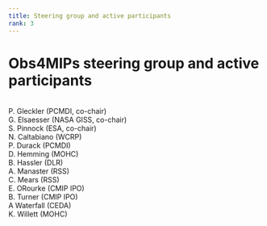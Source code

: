 ```yaml
---
title: Steering group and active participants 
rank: 3
---
```


# Obs4MIPs steering group and active participants
<br/>
P. Gleckler (PCMDI, co-chair) <br/>
G. Elsaesser (NASA GISS, co-chair) <br/>
S. Pinnock (ESA, co-chair) <br/>
N. Caltabiano (WCRP) <br/>
P. Durack (PCMDI) <br/>
D. Hemming (MOHC) <br/>
B. Hassler (DLR) <br/>
A. Manaster (RSS) <br/>
C. Mears (RSS) <br/>
E. ORourke (CMIP IPO) <br/>
B. Turner (CMIP IPO) <br/>
A  Waterfall (CEDA) <br/>
K. Willett (MOHC) <br/>
